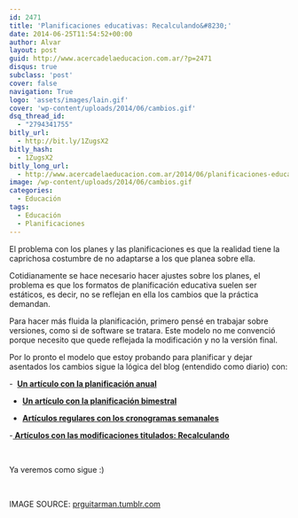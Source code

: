 ```yaml
---
id: 2471
title: 'Planificaciones educativas: Recalculando&#8230;'
date: 2014-06-25T11:54:52+00:00
author: Alvar
layout: post
guid: http://www.acercadelaeducacion.com.ar/?p=2471
disqus: true
subclass: 'post'
cover: false
navigation: True
logo: 'assets/images/lain.gif'
cover: 'wp-content/uploads/2014/06/cambios.gif'
dsq_thread_id:
  - "2794341755"
bitly_url:
  - http://bit.ly/1ZugsX2
bitly_hash:
  - 1ZugsX2
bitly_long_url:
  - http://www.acercadelaeducacion.com.ar/2014/06/planificaciones-educativas-recalculando/
image: /wp-content/uploads/2014/06/cambios.gif
categories:
  - Educación
tags:
  - Educación
  - Planificaciones
---
```

El problema con los planes y las planificaciones es que la realidad tiene la caprichosa costumbre de no adaptarse a los que planea sobre ella.

Cotidianamente se hace necesario hacer ajustes sobre los planes, el problema es que los formatos de planificación educativa suelen ser estáticos, es decir, no se reflejan en ella los cambios que la práctica demandan.

Para hacer más fluida la planificación, primero pensé en trabajar sobre versiones, como si de software se tratara. Este modelo no me convenció porque necesito que quede reflejada la modificación y no la versión final.

Por lo pronto el modelo que estoy probando para planificar y dejar asentados los cambios sigue la lógica del blog (entendido como diario) con:

-  <strong><a title="Planificaciones Anuales" href="http://acercadelaeducacion.github.io/blog/categories/anual/" target="_blank">Un artículo con la planificación anual</a></strong>

- <a title="Planificaciones bimestrales" href="http://acercadelaeducacion.github.io/blog/categories/bimestres/" target="_blank"><strong>Un artículo con la planificación bimestral</strong></a>

- <a title="Cronogramas semanales" href="http://acercadelaeducacion.github.io/blog/categories/cronogramas/" target="_blank"><strong>Artículos regulares con los cronogramas semanales</strong></a>

-<a title="Recalculando" href="http://acercadelaeducacion.github.io/blog/categories/recalculando/" target="_blank"><strong> Artículos con las modificaciones titulados: Recalculando</strong> </a>

&nbsp;

Ya veremos como sigue :)

<!--more-->

&nbsp;

IMAGE SOURCE: <a class="source" href="http://prguitarman.tumblr.com/post/54548135167" rel="nofollow"> prguitarman.tumblr.com </a>
